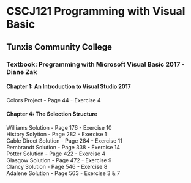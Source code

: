 # CSCJ121 Programming with Visual Basic
## Tunxis Community College 

### Textbook: Programming with Microsoft Visual Basic 2017 - Diane Zak
#### Chapter 1: An Introduction to Visual Studio 2017  
Colors Project - Page 44 - Exercise 4  
#### Chapter 4: The Selection Structure  
Williams Solution - Page 176 - Exercise 10  
History Solytion - Page 282 - Exercise 1  
Cable Direct Solution - Page 284 - Exercise 11  
Rembrandt Solution - Page 338 - Exercise 14  
Potter Solution - Page 422 - Exercise 4  
Glasgow Solution - Page 472 - Exercise 9  
Clancy Solution - Page 546 - Exercise 8  
Adalene Solution - Page 563 - Exercise 3 & 7  

